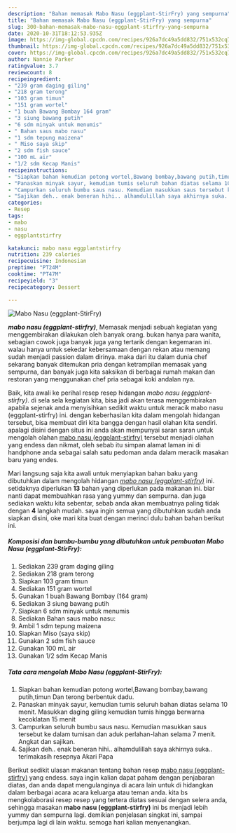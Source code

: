 ```yaml
---
description: "Bahan memasak Mabo Nasu (eggplant-StirFry) yang sempurna"
title: "Bahan memasak Mabo Nasu (eggplant-StirFry) yang sempurna"
slug: 300-bahan-memasak-mabo-nasu-eggplant-stirfry-yang-sempurna
date: 2020-10-31T18:12:53.935Z
image: https://img-global.cpcdn.com/recipes/926a7dc49a5dd832/751x532cq70/mabo-nasu-eggplant-stirfry-foto-resep-utama.jpg
thumbnail: https://img-global.cpcdn.com/recipes/926a7dc49a5dd832/751x532cq70/mabo-nasu-eggplant-stirfry-foto-resep-utama.jpg
cover: https://img-global.cpcdn.com/recipes/926a7dc49a5dd832/751x532cq70/mabo-nasu-eggplant-stirfry-foto-resep-utama.jpg
author: Nannie Parker
ratingvalue: 3.7
reviewcount: 8
recipeingredient:
- "239 gram daging giling"
- "218 gram terong"
- "103 gram timun"
- "151 gram wortel"
- "1 buah Bawang Bombay 164 gram"
- "3 siung bawang putih"
- "6 sdm minyak untuk menumis"
- " Bahan saus mabo nasu"
- "1 sdm tepung maizena"
- " Miso saya skip"
- "2 sdm fish sauce"
- "100 mL air"
- "1/2 sdm Kecap Manis"
recipeinstructions:
- "Siapkan bahan kemudian potong wortel,Bawang bombay,bawang putih,timun Dan terong berbentuk dadu."
- "Panaskan minyak sayur, kemudian tumis seluruh bahan diatas selama 10 menit. Masukkan daging giling kemudian tumis hingga berwarna kecoklatan 15 menit"
- "Campurkan seluruh bumbu saus nasu. Kemudian masukkan saus tersebut ke dalam tumisan dan aduk perlahan-lahan selama 7 menit. Angkat dan sajikan."
- "Sajikan deh.. enak beneran hihi.. alhamdulillah saya akhirnya suka.. terimakasih resepnya Akari Papa"
categories:
- Resep
tags:
- mabo
- nasu
- eggplantstirfry

katakunci: mabo nasu eggplantstirfry 
nutrition: 239 calories
recipecuisine: Indonesian
preptime: "PT24M"
cooktime: "PT47M"
recipeyield: "3"
recipecategory: Dessert

---
```



![Mabo Nasu (eggplant-StirFry)](https://img-global.cpcdn.com/recipes/926a7dc49a5dd832/751x532cq70/mabo-nasu-eggplant-stirfry-foto-resep-utama.jpg)

<b><i>mabo nasu (eggplant-stirfry)</i></b>, Memasak menjadi sebuah kegiatan yang menggembirakan dilakukan oleh banyak orang. bukan hanya para wanita, sebagian cowok juga banyak juga yang tertarik dengan kegemaran ini. walau hanya untuk sekedar kebersamaan dengan rekan atau memang sudah menjadi passion dalam dirinya. maka dari itu dalam dunia chef sekarang banyak ditemukan pria dengan ketrampilan memasak yang sempurna, dan banyak juga kita saksikan di berbagai rumah makan dan restoran yang menggunakan chef pria sebagai koki andalan nya.

Baik, kita awali ke perihal resep resep hidangan <i>mabo nasu (eggplant-stirfry)</i>. di sela sela kegiatan kita, bisa jadi akan terasa menggembirakan apabila sejenak anda menyisihkan sedikit waktu untuk meracik mabo nasu (eggplant-stirfry) ini. dengan keberhasilan kita dalam mengolah hidangan tersebut, bisa membuat diri kita bangga dengan hasil olahan kita sendiri. apalagi disini dengan situs ini anda akan mempunyai saran saran untuk mengolah olahan <u>mabo nasu (eggplant-stirfry)</u> tersebut menjadi olahan yang endess dan nikmat, oleh sebab itu simpan alamat laman ini di handphone anda sebagai salah satu pedoman anda dalam meracik masakan baru yang endes.




Mari langsung saja kita awali untuk menyiapkan bahan baku yang dibutuhkan dalam mengolah hidangan <u><i>mabo nasu (eggplant-stirfry)</i></u> ini. setidaknya diperlukan <b>13</b> bahan yang diperlukan pada makanan ini. biar nanti dapat membuahkan rasa yang yummy dan sempurna. dan juga sediakan waktu kita sebentar, sebab anda akan membuatnya paling tidak dengan <b>4</b> langkah mudah. saya ingin semua yang dibutuhkan sudah anda siapkan disini, oke mari kita buat dengan merinci dulu bahan bahan berikut ini.

<!--inarticleads1-->

##### Komposisi dan bumbu-bumbu yang dibutuhkan untuk pembuatan Mabo Nasu (eggplant-StirFry):

1. Sediakan 239 gram daging giling
1. Sediakan 218 gram terong
1. Siapkan 103 gram timun
1. Sediakan 151 gram wortel
1. Gunakan 1 buah Bawang Bombay (164 gram)
1. Sediakan 3 siung bawang putih
1. Siapkan 6 sdm minyak untuk menumis
1. Sediakan  Bahan saus mabo nasu:
1. Ambil 1 sdm tepung maizena
1. Siapkan  Miso (saya skip)
1. Gunakan 2 sdm fish sauce
1. Gunakan 100 mL air
1. Gunakan 1/2 sdm Kecap Manis




<!--inarticleads2-->

##### Tata cara mengolah Mabo Nasu (eggplant-StirFry):

1. Siapkan bahan kemudian potong wortel,Bawang bombay,bawang putih,timun Dan terong berbentuk dadu.
1. Panaskan minyak sayur, kemudian tumis seluruh bahan diatas selama 10 menit. Masukkan daging giling kemudian tumis hingga berwarna kecoklatan 15 menit
1. Campurkan seluruh bumbu saus nasu. Kemudian masukkan saus tersebut ke dalam tumisan dan aduk perlahan-lahan selama 7 menit. Angkat dan sajikan.
1. Sajikan deh.. enak beneran hihi.. alhamdulillah saya akhirnya suka.. terimakasih resepnya Akari Papa




Berikut sedikit ulasan makanan tentang bahan resep <u>mabo nasu (eggplant-stirfry)</u> yang endess. saya ingin kalian dapat paham dengan penjabaran diatas, dan anda dapat mengulanginya di acara lain untuk di hidangkan dalam berbagai acara acara keluarga atau teman anda. kita bs mengkolaborasi resep resep yang tertera diatas sesuai dengan selera anda, sehingga masakan <b>mabo nasu (eggplant-stirfry)</b> ini bs menjadi lebih yummy dan sempurna lagi. demikian penjelasan singkat ini, sampai berjumpa lagi di lain waktu. semoga hari kalian menyenangkan.
